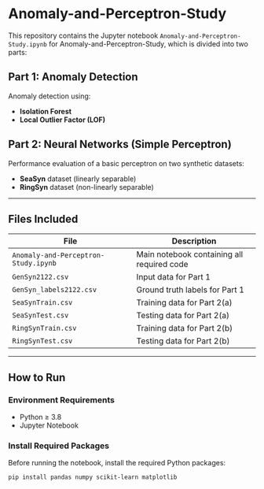 # Anomaly-and-Perceptron-Study

This repository contains the Jupyter notebook `Anomaly-and-Perceptron-Study.ipynb` for Anomaly-and-Perceptron-Study, which is divided into two parts:

##  Part 1: Anomaly Detection
Anomaly detection using:
- **Isolation Forest**
- **Local Outlier Factor (LOF)**

##  Part 2: Neural Networks (Simple Perceptron)
Performance evaluation of a basic perceptron on two synthetic datasets:
- **SeaSyn** dataset (linearly separable)
- **RingSyn** dataset (non-linearly separable)

---

##  Files Included

| File                          | Description                                      |
|-------------------------------|--------------------------------------------------|
| `Anomaly-and-Perceptron-Study.ipynb`| Main notebook containing all required code |
| `GenSyn2122.csv`              | Input data for Part 1                            |
| `GenSyn_labels2122.csv`       | Ground truth labels for Part 1                   |
| `SeaSynTrain.csv`             | Training data for Part 2(a)                      |
| `SeaSynTest.csv`              | Testing data for Part 2(a)                       |
| `RingSynTrain.csv`            | Training data for Part 2(b)                      |
| `RingSynTest.csv`             | Testing data for Part 2(b)                       |

---

##  How to Run

###  Environment Requirements
- Python ≥ 3.8
- Jupyter Notebook

###  Install Required Packages

Before running the notebook, install the required Python packages:

```bash
pip install pandas numpy scikit-learn matplotlib

